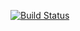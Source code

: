 [![Build Status](https://travis-ci.org/jedmao/gulp-prefixer.svg)](http://travis-ci.org/bearf/my-plugin.svg)
